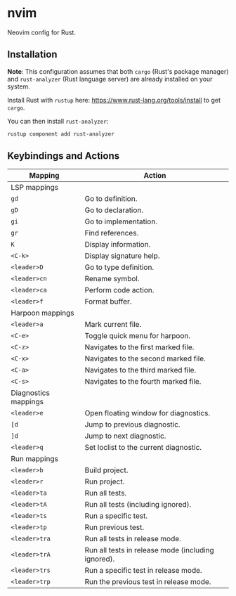 # nvim

Neovim config for Rust.

## Installation
**Note**: This configuration assumes that both `cargo` (Rust's package manager) and `rust-analyzer` (Rust language server) are already installed on your system.

Install Rust with `rustup` here: https://www.rust-lang.org/tools/install to get `cargo`.

You can then install `rust-analyzer`:
```sh
rustup component add rust-analyzer
```

## Keybindings and Actions

| Mapping                   | Action                                            |
|---------------------------|---------------------------------------------------|
| LSP mappings |
| `gd`                      | Go to definition.|
| `gD`                      | Go to declaration.|
| `gi`                      | Go to implementation.|
| `gr`                      | Find references.|
| `K`                       | Display information.|
| `<C-k>`                   | Display signature help.|
| `<leader>D`               | Go to type definition.|
| `<leader>cn`              | Rename symbol.|
| `<leader>ca`              | Perform code action.|
| `<leader>f`               | Format buffer.|
| Harpoon mappings |
| `<leader>a`               | Mark current file.                           |
| `<C-e>`                   | Toggle quick menu for harpoon.               |
| `<C-z>`                   | Navigates to the first marked file.|
| `<C-x>`                   | Navigates to the second marked file.|
| `<C-a>`                   | Navigates to the third marked file.|
| `<C-s>`                   | Navigates to the fourth marked file.|
| Diagnostics mappings |
| `<leader>e`               | Open floating window for diagnostics.|
| `[d`                      | Jump to previous diagnostic.|
| `]d`                      | Jump to next diagnostic.|
| `<leader>q`               | Set loclist to the current diagnostic.|
| Run mappings |
| `<leader>b`               | Build project.                       |
| `<leader>r`               | Run project.                         |
| `<leader>ta`              | Run all tests.                                   |
| `<leader>tA`              | Run all tests (including ignored).               |
| `<leader>ts`              | Run a specific test.                             |
| `<leader>tp`              | Run previous test.                           |
| `<leader>tra`             | Run all tests in release mode.                   |
| `<leader>trA`             | Run all tests in release mode (including ignored).|
| `<leader>trs`             | Run a specific test in release mode.             |
| `<leader>trp`             | Run the previous test in release mode.           |
